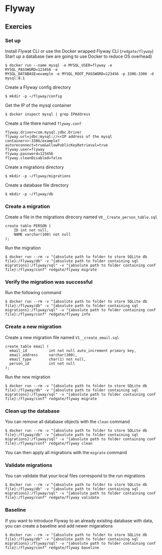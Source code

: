# Flyway

## Exercies

### Set up
Install Flywat CLI or use the Docker wrapped Flyway CLI (`redgate/flyway`)
Start up a database (we are going to use Docker to reduce OS overhead)
```
$ docker run --name mysql -e MYSQL_USER=flyway -e MYSQL_PASSWORD=123456 -e 
MYSQL_DATABASE=example -e MYSQL_ROOT_PASSWORD=123456 -p 3306:3306 -d mysql:8.1
```
Create a Flyway config directory
```
$ mkdir -p ~/flyway/config
```
Get the IP of the mysql container
```
$ docker inspect mysql | grep IPAddress
```
Create a file there named `flyway.conf`
```
flyway.driver=com.mysql.jdbc.Driver
flyway.url=jdbc:mysql://<<IP address of the mysql 
container>>:3306/example?autoreconnect=true&allowPublicKeyRetrieval=true
flyway.user=flyway
flyway.password=123456
flyway.cleanDisabled=false
```
Create a migrations directory
```
$ mkdir -p ~/flyway/migrations
```
Create a database file directory
```
$ mkdir -p ~/flyway/db
```

### Create a migration
Create a file in the migrations direcory named `V0__Create_person_table.sql`
```
create table PERSON (
    ID int not null,
    NAME varchar(100) not null
);
```
Run the migration
```
$ docker run --rm -v "{absolute path to folder to store SQLite db 
file}:/flyway/db" -v "{absolute path to folder containing sql 
migrations}:/flyway/sql" -v "{absolute path to folder containing conf 
file}:/flyway/conf" redgate/flyway migrate
```

### Verify the migration was successful
Run the following command
```
$ docker run --rm -v "{absolute path to folder to store SQLite db 
file}:/flyway/db" -v "{absolute path to folder containing sql 
migrations}:/flyway/sql" -v "{absolute path to folder containing conf 
file}:/flyway/conf" redgate/flyway info
```

### Create a new migration
Create a new migration file named `V1__create_email.sql`
```
create table email (
  email_id          int not null auto_increment primary key,
  email_address     varchar(100),
  email_type        char(1) not null,
  person_id         int not null
);
```
Run the new migration
```
$ docker run --rm -v "{absolute path to folder to store SQLite db 
file}:/flyway/db" -v "{absolute path to folder containing sql 
migrations}:/flyway/sql" -v "{absolute path to folder containing conf 
file}:/flyway/conf" redgate/flyway migrate
```

### Clean up the database
You can remove all database objects with the `clean` command
```
$ docker run --rm -v "{absolute path to folder to store SQLite db 
file}:/flyway/db" -v "{absolute path to folder containing sql 
migrations}:/flyway/sql" -v "{absolute path to folder containing conf 
file}:/flyway/conf" redgate/flyway clean
```
You can then apply all migrations with the `migrate` command

### Validate migrations
You can validate that your local files correspond to the run migrations
```
$ docker run --rm -v "{absolute path to folder to store SQLite db 
file}:/flyway/db" -v "{absolute path to folder containing sql 
migrations}:/flyway/sql" -v "{absolute path to folder containing conf 
file}:/flyway/conf" redgate/flyway validate
```

### Baseline
If you want to introduce Flyway to an already existing database with data, you 
can create a baseline and add newer migarations
```
$ docker run --rm -v "{absolute path to folder to store SQLite db 
file}:/flyway/db" -v "{absolute path to folder containing sql 
migrations}:/flyway/sql" -v "{absolute path to folder containing conf 
file}:/flyway/conf" redgate/flyway baseline
```
